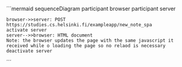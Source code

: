 ´´´mermaid
sequenceDiagram
    participant browser
    participant server

    browser->>server: POST https://studies.cs.helsinki.fi/exampleapp/new_note_spa
    activate server
    server-->>browser: HTML document
    Note: the browser updates the page with the same javascript it received while o loading the page so no relaod is necessary
    deactivate server
´´´
